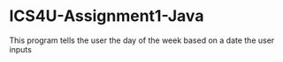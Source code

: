 # ICS4U-Assignment1-Java
This program tells the user the day of the week based on a date the user inputs
